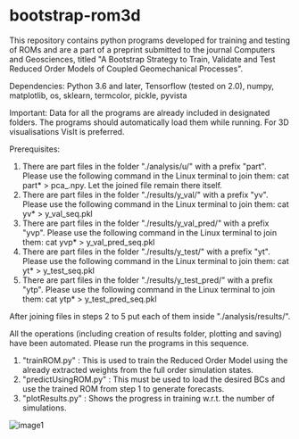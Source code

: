 # bootstrap-rom3d

This repository contains python programs developed for training and testing of ROMs and are a part of a preprint submitted to the journal Computers and Geosciences, titled "A Bootstrap Strategy to Train, Validate and Test Reduced Order Models of Coupled Geomechanical Processes".

Dependencies: Python 3.6 and later, Tensorflow (tested on 2.0), numpy, matplotlib, os, sklearn, termcolor, pickle, pyvista

Important: Data for all the programs are already included in designated folders. The programs should automatically load them while running. For 3D visualisations VisIt is preferred.

Prerequisites: 
1) There are part files in the folder "./analysis/u/" with a prefix "part". Please use the following command in the Linux terminal to join them: cat part* > pca_.npy. Let the joined file remain there itself.
2) There are part files in the folder "./results/y_val/" with a prefix "yv". Please use the following command in the Linux terminal to join them: cat yv* > y_val_seq.pkl
3) There are part files in the folder "./results/y_val_pred/" with a prefix "yvp". Please use the following command in the Linux terminal to join them: cat yvp* > y_val_pred_seq.pkl
4) There are part files in the folder "./results/y_test/" with a prefix "yt". Please use the following command in the Linux terminal to join them: cat yt* > y_test_seq.pkl
5) There are part files in the folder "./results/y_test_pred/" with a prefix "ytp". Please use the following command in the Linux terminal to join them: cat ytp* > y_test_pred_seq.pkl

After joining files in steps 2 to 5 put each of them inside "./analysis/results/". 




All the operations (including creation of results folder, plotting and saving) have been automated. Please run the programs in this sequence.
1) "trainROM.py" : This is used to train the Reduced Order Model using the already extracted weights from the full order simulation states.
2) "predictUsingROM.py" : This must be used to load the desired BCs and use the trained ROM from step 1 to generate forecasts.
3) "plotResults.py" : Shows the progress in training w.r.t. the number of simulations.


![image1](https://user-images.githubusercontent.com/113099597/189470334-b1d89245-d0e9-4c47-a750-21ac3da92237.png)

